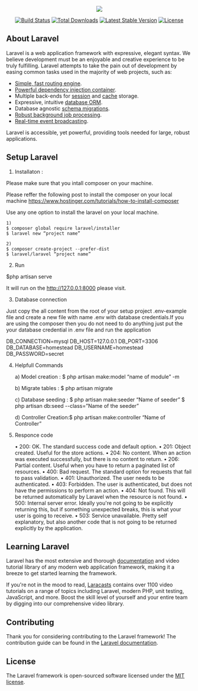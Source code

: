 <p align="center"><img src="https://laravel.com/assets/img/components/logo-laravel.svg"></p>

<p align="center">
<a href="https://travis-ci.org/laravel/framework"><img src="https://travis-ci.org/laravel/framework.svg" alt="Build Status"></a>
<a href="https://packagist.org/packages/laravel/framework"><img src="https://poser.pugx.org/laravel/framework/d/total.svg" alt="Total Downloads"></a>
<a href="https://packagist.org/packages/laravel/framework"><img src="https://poser.pugx.org/laravel/framework/v/stable.svg" alt="Latest Stable Version"></a>
<a href="https://packagist.org/packages/laravel/framework"><img src="https://poser.pugx.org/laravel/framework/license.svg" alt="License"></a>
</p>

## About Laravel

Laravel is a web application framework with expressive, elegant syntax. We believe development must be an enjoyable and creative experience to be truly fulfilling. Laravel attempts to take the pain out of development by easing common tasks used in the majority of web projects, such as:

- [Simple, fast routing engine](https://laravel.com/docs/routing).
- [Powerful dependency injection container](https://laravel.com/docs/container).
- Multiple back-ends for [session](https://laravel.com/docs/session) and [cache](https://laravel.com/docs/cache) storage.
- Expressive, intuitive [database ORM](https://laravel.com/docs/eloquent).
- Database agnostic [schema migrations](https://laravel.com/docs/migrations).
- [Robust background job processing](https://laravel.com/docs/queues).
- [Real-time event broadcasting](https://laravel.com/docs/broadcasting).

Laravel is accessible, yet powerful, providing tools needed for large, robust applications.

## Setup Laravel

1) Installaton :

 Please make sure that you intall composer on your machine.
 
 Please reffer the following post to install the composer on your local machine 
 https://www.hostinger.com/tutorials/how-to-install-composer
 
 Use any one option to install the laravel on your local machine.
	
	1) 
	$ composer global require laravel/installer
	$ laravel new “project name”
	
	2)
	$ composer create-project --prefer-dist 						 
	$ laravel/laravel “project name”

			
2) Run 

 $php artisan serve

It will run on the http://127.0.0.1:8000 please visit.

3) Database connection

Just copy the all content from the root of your setup project .env-example file and create a new file with name .env with database credentials.If you are using the composer then you do not need to do anything just put the your database credential in .env file and run the application

DB_CONNECTION=mysql
DB_HOST=127.0.0.1
DB_PORT=3306
DB_DATABASE=homestead
DB_USERNAME=homestead
DB_PASSWORD=secret

4) Helpfull Commands

	a) Model creation : $ php artisan make:model “name of module” -m

	b) Migrate tables : $ php artisan migrate

 	c) Database seeding : $ php artisan make:seeder	“Name of seeder”
			      $ php artisan db:seed --class=”Name of the seeder”

  	d) Controller Creation:$ php artisan make:controller “Name of Controller”

5) Responce code

    • 200: OK. The standard success code and default option. 
    • 201: Object created. Useful for the store actions. 
    • 204: No content. When an action was executed successfully, but there is no content to return. 
    • 206: Partial content. Useful when you have to return a paginated list of resources. 
    • 400: Bad request. The standard option for requests that fail to pass validation. 
    • 401: Unauthorized. The user needs to be authenticated. 
    • 403: Forbidden. The user is authenticated, but does not have the permissions to perform an action. 
    • 404: Not found. This will be returned automatically by Laravel when the resource is not found. 
    • 500: Internal server error. Ideally you're not going to be explicitly returning this, but if something unexpected breaks,
           this is what your user is going to receive. 
    • 503: Service unavailable. Pretty self explanatory, but also another code that is not going to be returned explicitly by the
          application. 

## Learning Laravel

Laravel has the most extensive and thorough [documentation](https://laravel.com/docs) and video tutorial library of any modern web application framework, making it a breeze to get started learning the framework.

If you're not in the mood to read, [Laracasts](https://laracasts.com) contains over 1100 video tutorials on a range of topics including Laravel, modern PHP, unit testing, JavaScript, and more. Boost the skill level of yourself and your entire team by digging into our comprehensive video library.


## Contributing

Thank you for considering contributing to the Laravel framework! The contribution guide can be found in the [Laravel documentation](https://laravel.com/docs/contributions).


## License

The Laravel framework is open-sourced software licensed under the [MIT license](https://opensource.org/licenses/MIT).
